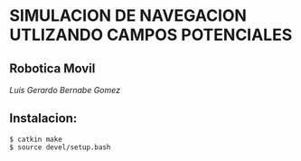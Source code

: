 #   SIMULACION DE NAVEGACION UTLIZANDO CAMPOS POTENCIALES
##  Robotica Movil

_Luis Gerardo Bernabe Gomez_

## Instalacion: 
```
$ catkin make
$ source devel/setup.bash
```

